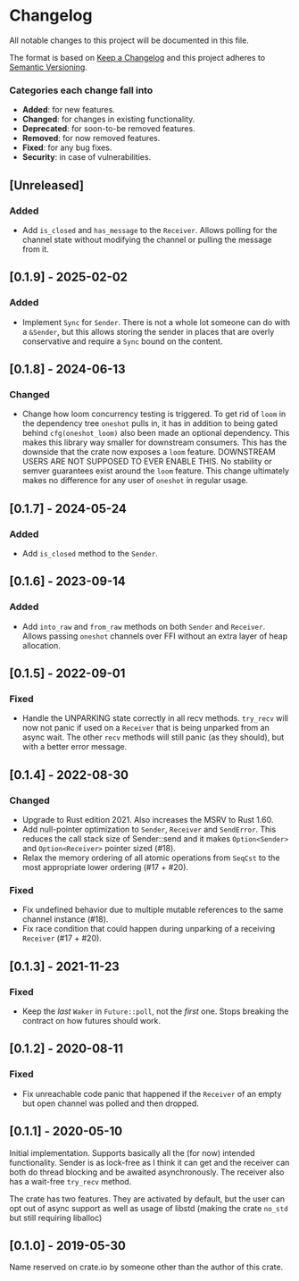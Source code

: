# Changelog
All notable changes to this project will be documented in this file.

The format is based on [Keep a Changelog](http://keepachangelog.com/en/1.0.0/)
and this project adheres to [Semantic Versioning](http://semver.org/spec/v2.0.0.html).

### Categories each change fall into

* **Added**: for new features.
* **Changed**: for changes in existing functionality.
* **Deprecated**: for soon-to-be removed features.
* **Removed**: for now removed features.
* **Fixed**: for any bug fixes.
* **Security**: in case of vulnerabilities.


## [Unreleased]
### Added
- Add `is_closed` and `has_message` to the `Receiver`. Allows polling for the channel
  state without modifying the channel or pulling the message from it.


## [0.1.9] - 2025-02-02
### Added
- Implement `Sync` for `Sender`. There is not a whole lot someone can do with a `&Sender`,
  but this allows storing the sender in places that are overly conservative and require
  a `Sync` bound on the content.


## [0.1.8] - 2024-06-13
### Changed
- Change how loom concurrency testing is triggered. To get rid of `loom` in the dependency tree
  `oneshot` pulls in, it has in addition to being gated behind `cfg(oneshot_loom)` also been made
  an optional dependency. This makes this library way smaller for downstream consumers.
  This has the downside that the crate now exposes a `loom` feature.
  DOWNSTREAM USERS ARE NOT SUPPOSED TO EVER ENABLE THIS. No stability or semver
  guarantees exist around the `loom` feature.
  This change ultimately makes no difference for any user of `oneshot` in regular usage.


## [0.1.7] - 2024-05-24
### Added
* Add `is_closed` method to the `Sender`.


## [0.1.6] - 2023-09-14
### Added
* Add `into_raw` and `from_raw` methods on both `Sender` and `Receiver`. Allows passing `oneshot`
  channels over FFI without an extra layer of heap allocation.


## [0.1.5] - 2022-09-01
### Fixed
- Handle the UNPARKING state correctly in all recv methods. `try_recv` will now not panic
  if used on a `Receiver` that is being unparked from an async wait. The other `recv` methods
  will still panic (as they should), but with a better error message.


## [0.1.4] - 2022-08-30
### Changed
- Upgrade to Rust edition 2021. Also increases the MSRV to Rust 1.60.
- Add null-pointer optimization to `Sender`, `Receiver` and `SendError`.
  This reduces the call stack size of Sender::send and it makes
  `Option<Sender>` and `Option<Receiver>` pointer sized (#18).
- Relax the memory ordering of all atomic operations from `SeqCst` to the most appropriate
  lower ordering (#17 + #20).

### Fixed
- Fix undefined behavior due to multiple mutable references to the same channel instance (#18).
- Fix race condition that could happen during unparking of a receiving `Receiver` (#17 + #20).


## [0.1.3] - 2021-11-23
### Fixed
- Keep the *last* `Waker` in `Future::poll`, not the *first* one. Stops breaking the contract
  on how futures should work.


## [0.1.2] - 2020-08-11
### Fixed
- Fix unreachable code panic that happened if the `Receiver` of an empty but open channel was
  polled and then dropped.


## [0.1.1] - 2020-05-10
Initial implementation. Supports basically all the (for now) intended functionality.
Sender is as lock-free as I think it can get and the receiver can both do thread blocking
and be awaited asynchronously. The receiver also has a wait-free `try_recv` method.

The crate has two features. They are activated by default, but the user can opt out of async
support as well as usage of libstd (making the crate `no_std` but still requiring liballoc)


## [0.1.0] - 2019-05-30
Name reserved on crate.io by someone other than the author of this crate.
